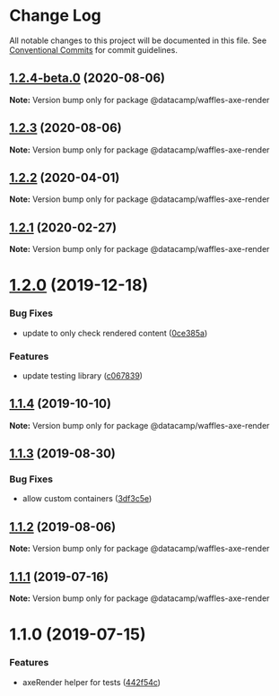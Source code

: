 # Change Log

All notable changes to this project will be documented in this file.
See [Conventional Commits](https://conventionalcommits.org) for commit guidelines.

## [1.2.4-beta.0](https://github.com/datacamp/design-system/compare/@datacamp/waffles-axe-render@1.2.3...@datacamp/waffles-axe-render@1.2.4-beta.0) (2020-08-06)

**Note:** Version bump only for package @datacamp/waffles-axe-render





## [1.2.3](https://github.com/datacamp/design-system/compare/@datacamp/waffles-axe-render@1.2.2...@datacamp/waffles-axe-render@1.2.3) (2020-08-06)

**Note:** Version bump only for package @datacamp/waffles-axe-render





## [1.2.2](https://github.com/datacamp/design-system/compare/@datacamp/waffles-axe-render@1.2.1...@datacamp/waffles-axe-render@1.2.2) (2020-04-01)

**Note:** Version bump only for package @datacamp/waffles-axe-render





## [1.2.1](https://github.com/datacamp/design-system/compare/@datacamp/waffles-axe-render@1.2.0...@datacamp/waffles-axe-render@1.2.1) (2020-02-27)

**Note:** Version bump only for package @datacamp/waffles-axe-render





# [1.2.0](https://github.com/datacamp/design-system/compare/@datacamp/waffles-axe-render@1.1.4...@datacamp/waffles-axe-render@1.2.0) (2019-12-18)


### Bug Fixes

* update to only check rendered content ([0ce385a](https://github.com/datacamp/design-system/commit/0ce385a))


### Features

* update testing library ([c067839](https://github.com/datacamp/design-system/commit/c067839))





## [1.1.4](https://github.com/datacamp/design-system/compare/@datacamp/waffles-axe-render@1.1.3...@datacamp/waffles-axe-render@1.1.4) (2019-10-10)

**Note:** Version bump only for package @datacamp/waffles-axe-render





## [1.1.3](https://github.com/datacamp/design-system/compare/@datacamp/waffles-axe-render@1.1.2...@datacamp/waffles-axe-render@1.1.3) (2019-08-30)


### Bug Fixes

* allow custom containers ([3df3c5e](https://github.com/datacamp/design-system/commit/3df3c5e))





## [1.1.2](https://github.com/datacamp/design-system/compare/@datacamp/waffles-axe-render@1.1.1...@datacamp/waffles-axe-render@1.1.2) (2019-08-06)

**Note:** Version bump only for package @datacamp/waffles-axe-render





## [1.1.1](https://github.com/datacamp/design-system/compare/@datacamp/waffles-axe-render@1.1.0...@datacamp/waffles-axe-render@1.1.1) (2019-07-16)

**Note:** Version bump only for package @datacamp/waffles-axe-render





# 1.1.0 (2019-07-15)


### Features

* axeRender helper for tests ([442f54c](https://github.com/datacamp/design-system/commit/442f54c))
